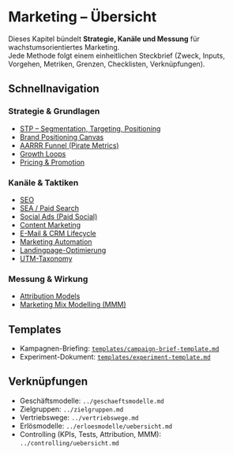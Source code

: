 # Marketing – Übersicht

Dieses Kapitel bündelt **Strategie, Kanäle und Messung** für wachstumsorientiertes Marketing.  
Jede Methode folgt einem einheitlichen Steckbrief (Zweck, Inputs, Vorgehen, Metriken, Grenzen, Checklisten, Verknüpfungen).

## Schnellnavigation

### Strategie & Grundlagen
- [STP – Segmentation, Targeting, Positioning](methoden/stp-segmentation-targeting-positioning.md)
- [Brand Positioning Canvas](methoden/brand-positioning-canvas.md)
- [AARRR Funnel (Pirate Metrics)](methoden/aaarrr-funnel-pirate-metrics.md)
- [Growth Loops](methoden/growth-loops.md)
- [Pricing & Promotion](methoden/pricing-und-promotion.md)

### Kanäle & Taktiken
- [SEO](methoden/seo.md)
- [SEA / Paid Search](methoden/sea-paid-search.md)
- [Social Ads (Paid Social)](methoden/social-ads.md)
- [Content Marketing](methoden/content-marketing.md)
- [E-Mail & CRM Lifecycle](methoden/email-crm-lifecycle.md)
- [Marketing Automation](methoden/marketing-automation.md)
- [Landingpage-Optimierung](methoden/landingpage-optimierung.md)
- [UTM-Taxonomy](methoden/utm-taxonomy.md)

### Messung & Wirkung
- [Attribution Models](methoden/attribution-models.md)
- [Marketing Mix Modelling (MMM)](methoden/mmm-marketing-mix-modelling.md)

## Templates
- Kampagnen-Briefing: [`templates/campaign-brief-template.md`](templates/campaign-brief-template.md)  
- Experiment-Dokument: [`templates/experiment-template.md`](templates/experiment-template.md)

## Verknüpfungen
- Geschäftsmodelle: `../geschaeftsmodelle.md`  
- Zielgruppen: `../zielgruppen.md`  
- Vertriebswege: `../vertriebswege.md`  
- Erlösmodelle: `../erloesmodelle/uebersicht.md`  
- Controlling (KPIs, Tests, Attribution, MMM): `../controlling/uebersicht.md`
